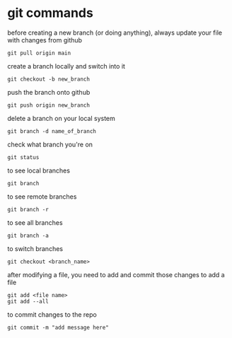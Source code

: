 # git commands
before creating a new branch (or doing anything), always update your file with changes from github
```console
git pull origin main
```

create a branch locally and switch into it
```console
git checkout -b new_branch
```

push the branch onto github
```console
git push origin new_branch
```

delete a branch on your local system
```console
git branch -d name_of_branch
```

check what branch you're on
```console
git status
```

to see local branches
```console
git branch 
```

to see remote branches
```console
git branch -r
```

to see all branches
```console
git branch -a
```

to switch branches
```console
git checkout <branch_name>
```
after modifying a file, you need to add and commit those changes
to add a file
```console
git add <file name>
git add --all
```
to commit changes to the repo
```console
git commit -m "add message here"
```

